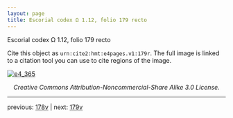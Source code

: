 ```yaml
---
layout: page
title: Escorial codex Ω 1.12, folio 179 recto
---
```


Escorial codex Ω 1.12, folio 179 recto

Cite this object as `urn:cite2:hmt:e4pages.v1:179r`.  The full image is linked to a citation tool you can use to cite regions of the image.

[![e4_365](http://www.homermultitext.org/iipsrv?IIIF=/project/homer/pyramidal/deepzoom/hmt/e4img/2017a/e4_365.tif/full/800,/0/default.jpg)](http://www.homermultitext.org/ict2/?urn=urn:cite2:hmt:e4img.2017a:e4_365) 

<p style="text-align: center; font-style: italic;">Creative Commons Attribution-Noncommercial-Share Alike 3.0 License.</p>

---

previous: [178v](../178v/) | next: [179v](../179v/)